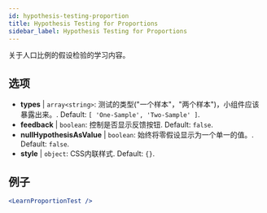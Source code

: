 ```yaml
---
id: hypothesis-testing-proportion
title: Hypothesis Testing for Proportions
sidebar_label: Hypothesis Testing for Proportions
---
```


关于人口比例的假设检验的学习内容。

## 选项

* __types__ | `array<string>`: 测试的类型("一个样本"，"两个样本")，小组件应该暴露出来。. Default: `[
  'One-Sample',
  'Two-Sample'
]`.
* __feedback__ | `boolean`: 控制是否显示反馈按钮. Default: `false`.
* __nullHypothesisAsValue__ | `boolean`: 始终将零假设显示为一个单一的值。. Default: `false`.
* __style__ | `object`: CSS内联样式. Default: `{}`.


## 例子

```jsx live
<LearnProportionTest />
```

